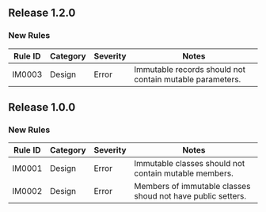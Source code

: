## Release 1.2.0

### New Rules

Rule ID | Category | Severity | Notes                                                       
--------|----------|----------|-------------------------------------------------------------
IM0003  | Design   | Error    | Immutable records should not contain mutable parameters.    

## Release 1.0.0

### New Rules

Rule ID | Category | Severity | Notes                                                       
--------|----------|----------|-------------------------------------------------------------
IM0001  | Design   | Error    | Immutable classes should not contain mutable members.       
IM0002  | Design   | Error    | Members of immutable classes shoud not have public setters. 

